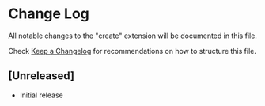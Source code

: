 # Change Log

All notable changes to the "create" extension will be documented in this file.

Check [Keep a Changelog](http://keepachangelog.com/) for recommendations on how to structure this file.

## [Unreleased]

- Initial release
